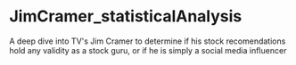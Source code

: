 # JimCramer_statisticalAnalysis

A deep dive into TV's Jim Cramer to determine if his stock recomendations hold any validity as a stock guru, or if he is simply a social media influencer
